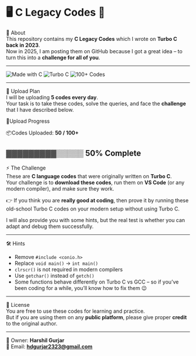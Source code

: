# 🖥️ C Legacy Codes 📜 

 📌 About  
This repository contains my **C Legacy Codes** which I wrote on **Turbo C back in 2023**.  
Now in 2025, I am posting them on GitHub because I got a great idea – to turn this into a **challenge for all of you**.  

---

![Made with C](https://img.shields.io/badge/Made%20with-C-blue) 
![Turbo C](https://img.shields.io/badge/TurboC-Archive-orange) 
![100+ Codes](https://img.shields.io/badge/Programs-100+-brightgreen)

---

 📅 Upload Plan  
I will be uploading **5 codes every day**.  
Your task is to take these codes, solve the queries, and face the **challenge** that I have described below.  

   🚀Upload Progress  

   📦Codes Uploaded: **50 / 100+**  

▓▓▓▓▓▓▓▓▓▒▒▒▒▒ 50% Complete
---

 ⚡ The Challenge  
These are **C language codes** that were originally written on **Turbo C**.  
Your challenge is to **download these codes**, run them on **VS Code** (or any modern compiler), and make sure they work.  

👉 If you think you are **really good at coding**, then prove it by running these old-school Turbo C codes on your modern setup without using Turbo C.  

I will also provide you with some hints, but the real test is whether you can adapt and debug them successfully.  

---

 🛠️ Hints  
- Remove `#include <conio.h>`  
- Replace `void main()` → `int main()`  
- `clrscr()` is not required in modern compilers  
- Use `getchar()` instead of `getch()`  
- Some functions behave differently on Turbo C vs GCC – so if you’ve been coding for a while, you’ll know how to fix them 😉  

---

 📜 License  
You are free to use these codes for learning and practice.  
But if you are using them on any **public platform**, please give proper **credit** to the original author.  

---

👤 Owner: **Harshil Gurjar**  
📧 Email: **hdgurjar2323@gmail.com**  
